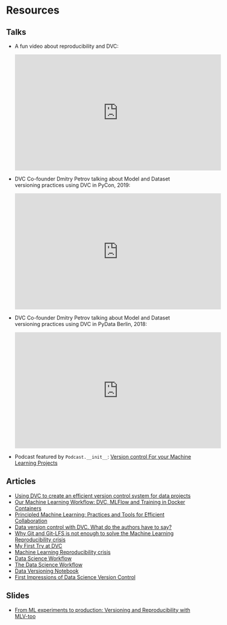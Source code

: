 # Resources

## Talks

- A fun video about reproducibility and DVC:

    <iframe width="560" height="315" src="https://www.youtube.com/embed/4h6I9_xeYA4"
    frameborder="0" allow="accelerometer; autoplay; encrypted-media; gyroscope;
    picture-in-picture" allowfullscreen></iframe>

- DVC Co-founder Dmitry Petrov talking about Model and Dataset versioning
  practices using DVC in PyCon, 2019:

    <iframe width="560" height="315" src="https://www.youtube.com/embed/jkfh2PM5Sz8"
    frameborder="0" allow="accelerometer; autoplay; encrypted-media; gyroscope;
    picture-in-picture" allowfullscreen></iframe>

- DVC Co-founder Dmitry Petrov talking about Model and Dataset versioning
  practices using DVC in PyData Berlin, 2018:

    <iframe width="560" height="315" src="https://www.youtube.com/embed/BneW7jgB298"
    frameborder="0" allow="accelerometer; autoplay; encrypted-media; gyroscope;
    picture-in-picture" allowfullscreen></iframe>

- Podcast featured by `Podcast.__init__`:
  [Version control For your Machine Learning Projects](https://www.pythonpodcast.com/data-version-control-episode-206/)

## Articles

- [Using DVC to create an efficient version control system for data projects](https://medium.com/qonto-engineering/using-dvc-to-create-an-efficient-version-control-system-for-data-projects-96efd94355fe)
- [Our Machine Learning Workflow: DVC, MLFlow and Training in Docker Containers](https://medium.com/ixorthink/our-machine-learning-workflow-dvc-mlflow-and-training-in-docker-containers-5b9c80cdf804)
- [Principled Machine Learning: Practices and Tools for Efficient Collaboration](https://dev.to/robogeek/principled-machine-learning-4eho)
- [Data version control with DVC. What do the authors have to say?](https://towardsdatascience.com/data-version-control-with-dvc-what-do-the-authors-have-to-say-3c3b10f27ee)
- [Why Git and Git-LFS is not enough to solve the Machine Learning Reproducibility crisis](https://towardsdatascience.com/why-git-and-git-lfs-is-not-enough-to-solve-the-machine-learning-reproducibility-crisis-f733b49e96e8)
- [My First Try at DVC](https://stdiff.net/MB2019051301.html)
- [Machine Learning Reproducibility crisis](https://petewarden.com/2018/03/19/the-machine-learning-reproducibility-crisis/)
- [Data Science Workflow](http://fouryears.eu/2018/11/29/the-data-science-workflow/)
- [The Data Science Workflow](https://towardsdatascience.com/the-data-science-workflow-43859db0415)
- [Data Versioning Notebook](https://www.kaggle.com/rtatman/kerneld4769833fe)
- [First Impressions of Data Science Version Control](https://medium.com/@christopher.samiullah/first-impressions-of-data-science-version-control-dvc-fe96ab29cdda?sk=05e1f1d1ba16c9037046f3568956f16c)

## Slides

- [From ML experiments to production: Versioning and Reproducibility with MLV-too](https://peopledoc.github.io/mlv-tools-tutorial/talks/pyData/presentation.html#/)
